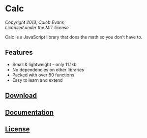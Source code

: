 # Calc  
*Copyright 2013, Caleb Evans*  
*Licensed under the MIT license*  

Calc is a JavaScript library that does the math so you don't have to.

## Features

* Small & lightweight – only 11.1kb
* No dependencies on other libraries
* Packed with over 80 functions
* Easy to learn and extend

## [Download](http://calebevans.me/calc/download.html)

## [Documentation](http://calebevans.me/calc/docs.html)

## [License](https://github.com/caleb531/calc/blob/master/license.txt)